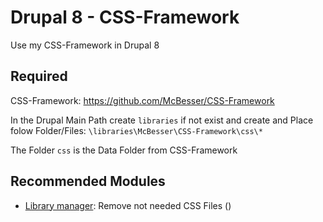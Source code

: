 # Drupal 8 - CSS-Framework
 Use my CSS-Framework in Drupal 8

## Required
CSS-Framework: https://github.com/McBesser/CSS-Framework

In the Drupal Main Path create ```libraries``` if not exist and create and Place folow Folder/Files: ```\libraries\McBesser\CSS-Framework\css\*```

The Folder ```css``` is the Data Folder from CSS-Framework 

## Recommended Modules
- [Library manager](https://www.drupal.org/project/library_manager): Remove not needed CSS Files ()

